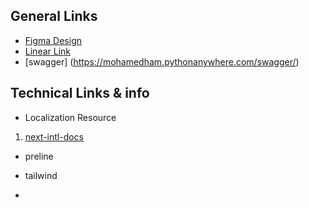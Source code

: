 ## General Links

- [Figma Design](https://www.figma.com/file/d1be54h5fLgBFgdgsrZ4qt/IKSIRS?type=design&node-id=1-8248&mode=design&t=0Z0G00Sy4HChrepQ-0)
- [Linear Link](https://linear.app/iksirs/team/SOFT/all)
- [swagger] (https://mohamedham.pythonanywhere.com/swagger/)

## Technical Links & info

- Localization Resource

1. [next-intl-docs](https://next-intl-docs.vercel.app/docs/getting-started)

- preline
<!-- add link here -->

- tailwind
<!-- add link here -->
- 
